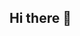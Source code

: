 ## Hi there 👋

<!--
**zhongzhaowen1/zhongzhaowen1** is a ✨ _special_ ✨ repository because its `README.md` (this file) appears on your GitHub profile.

Here are some ideas to get you started:

- 🌱 I’m currently learning CS.
- 👯 I’m looking to collaborate on lab project.I'm also a dilettante.


-->
